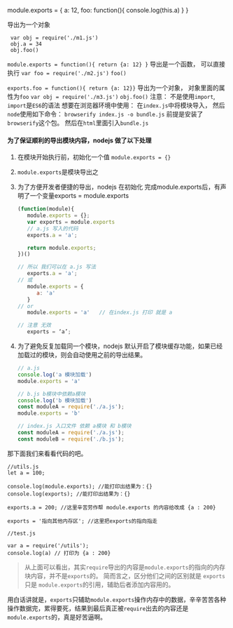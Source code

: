module.exports = { a: 12, foo: function(){ console.log(this.a) } }

 导出为一个对象

```
 var obj = require('./m1.js')
 obj.a = 34
 obj.foo()
```

 `module.exports = function(){ return {a: 12} }`
 导出是一个函数， 可以直接执行
 `var foo = require('./m2.js')`
 `foo()` 

 `exports.foo = function(){ return {a: 12}}`
 导出为一个对象， 对象里面的属性为`foo`
 `var obj = require('./m3.js')`
 `obj.foo()`
 注意： 不是使用`import`, `import`是`ES6`的语法
 想要在浏览器环境中使用：
 在`index.js`中将模块导入， 然后`node`使用如下命令：
 `browserify index.js -o bundle.js` 前提是安装了`browserify`这个包。
 然后在`html`里面引入`bundle.js`



#### 为了保证顺利的导出模块内容，nodejs 做了以下处理

1. 在模块开始执行前，初始化一个值 `module.exports = {}`
2. `module.exports`是模块导出之

3. 为了方便开发者便捷的导出，nodejs 在初始化 完成module.exports后，有声明了一个变量exports = module.exports

    ```js
    (function(module){
       module.exports = {};
       var exports = module.exports
       // a.js 写入的代码
       exports.a = 'a';

       return module.exports;
    })()

    // 所以 我们可以在 a.js 写法
       exports.a = 'a';
    // 或
       module.exports = {
          a: 'a'
       }
    // or
       module.exports = 'a'   // 在index.js 打印 就是 a

    // 注意 无效
       exports = ‘a’;
    ```

4. 为了避免反复加载同一个模块，nodejs 默认开启了模块缓存功能，如果已经加载过的模块，则会自动使用之前的导出结果。

    ```js
    // a.js
    console.log('a 模块加载')
    module.exports = 'a'

    // b.js b模块中依赖a模块
    console.log('b 模块加载')
    const moduleA = require('./a.js');
    module.exports = 'b'

    // index.js 入口文件 依赖 a模块 和 b模块
    const moduleA = require('./a.js');
    const moduleB = require('./b.js');
    ```



那下面我们来看看代码的吧。

```
//utils.js
let a = 100;

console.log(module.exports); //能打印出结果为：{}
console.log(exports); //能打印出结果为：{}

exports.a = 200; //这里辛苦劳作帮 module.exports 的内容给改成 {a : 200}

exports = '指向其他内存区'; //这里把exports的指向指走

//test.js

var a = require('/utils');
console.log(a) // 打印为 {a : 200} 
```

> 从上面可以看出，其实`require`导出的内容是`module.exports`的指向的内存块内容，并不是`exports`的。
> 简而言之，区分他们之间的区别就是 `exports` 只是 `module.exports`的引用，辅助后者添加内容用的。

用白话讲就是，`exports`只辅助`module.exports`操作内存中的数据，辛辛苦苦各种操作数据完，累得要死，结果到最后真正被`require`出去的内容还是`module.exports`的，真是好苦逼啊。